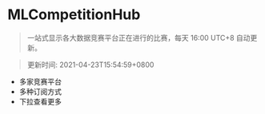# MLCompetitionHub

> 一站式显示各大数据竞赛平台正在进行的比赛，每天 16:00 UTC+8 自动更新。
  
> 更新时间: 2021-04-23T15:54:59+0800 

* 多家竞赛平台
* 多种订阅方式
* 下拉查看更多